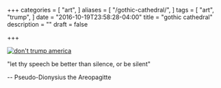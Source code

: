 +++
categories = [
  "art",
]
aliases = [
    "/gothic-cathedral/",
]
tags = [
  "art",
  "trump",
]
date = "2016-10-19T23:58:28-04:00"
title = "gothic cathedral"
description = ""
draft = false

+++

[![don't trump america](/img/trump-america.jpg)](/pdf/gothic-cathedral.pdf)

"let thy speech be better than silence, or be silent"

-- Pseudo-Dionysius the Areopagitte

<!--more-->